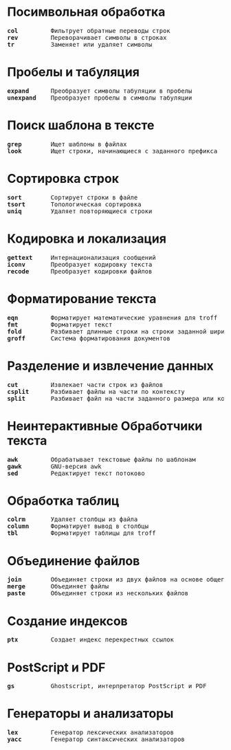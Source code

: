 # Посимвольная обработка
<pre>
<b>col</b>         Фильтрует обратные переводы строк
<b>rev</b>         Переворачивает символы в строках
<b>tr</b>          Заменяет или удаляет символы
</pre>

# Пробелы и табуляция
<pre>
<b>expand</b>      Преобразует символы табуляции в пробелы
<b>unexpand</b>    Преобразует пробелы в символы табуляции
</pre>

# Поиск шаблона в тексте
<pre>
<b>grep</b>        Ищет шаблоны в файлах
<b>look</b>        Ищет строки, начинающиеся с заданного префикса
</pre>

# Сортировка строк
<pre>
<b>sort</b>        Сортирует строки в файле
<b>tsort</b>       Топологическая сортировка
<b>uniq</b>        Удаляет повторяющиеся строки
</pre>

# Кодировка и локализация
<pre>
<b>gettext</b>     Интернационализация сообщений
<b>iconv</b>       Преобразует кодировку текста
<b>recode</b>      Преобразует кодировки файлов
</pre>

# Форматирование текста
<pre>
<b>eqn</b>         Форматирует математические уравнения для troff
<b>fmt</b>         Форматирует текст
<b>fold</b>        Разбивает длинные строки на строки заданной ширины
<b>groff</b>       Система форматирования документов
</pre>

# Разделение и извлечение данных
<pre>
<b>cut</b>         Извлекает части строк из файлов
<b>csplit</b>      Разбивает файлы на части по контексту
<b>split</b>       Разбивает файл на части заданного размера или количества строк
</pre>

# Неинтерактивные Обработчики текста
<pre>
<b>awk</b>         Обрабатывает текстовые файлы по шаблонам
<b>gawk</b>        GNU-версия awk
<b>sed</b>         Редактирует текст потоково
</pre>

# Обработка таблиц
<pre>
<b>colrm</b>       Удаляет столбцы из файла
<b>column</b>      Форматирует вывод в столбцы
<b>tbl</b>         Форматирует таблицы для troff
</pre>
    
# Объединение файлов
<pre>
<b>join</b>        Объединяет строки из двух файлов на основе общего поля
<b>merge</b>       Объединяет файлы
<b>paste</b>       Объединяет строки из нескольких файлов
</pre>

# Создание индексов
<pre>
<b>ptx</b>         Создает индекс перекрестных ссылок
</pre>

# PostScript и PDF
<pre>
<b>gs</b>          Ghostscript, интерпретатор PostScript и PDF
</pre>

# Генераторы и анализаторы
<pre>
<b>lex</b>         Генератор лексических анализаторов
<b>yacc</b>        Генератор синтаксических анализаторов
</pre>
